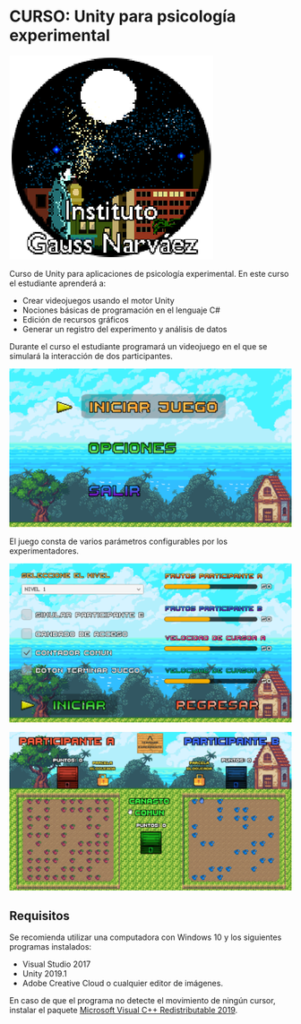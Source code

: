 # CURSO: Unity para psicología experimental

![logo](<https://raw.githubusercontent.com/CarlosManuelRodr/Unity-PsicologiaExperimental/master/img/logo.png>)

Curso de Unity para aplicaciones de psicología experimental. En este curso el estudiante aprenderá a:

- Crear videojuegos usando el motor Unity
- Nociones básicas de programación en el lenguaje C#
- Edición de recursos gráficos
- Generar un registro del experimento y análisis de datos

Durante el curso el estudiante programará un videojuego en el que se simulará la interacción de dos participantes.

![Pantalla principal](<https://raw.githubusercontent.com/CarlosManuelRodr/Unity-PsicologiaExperimental/master/img/1.png>)

El juego consta de varios parámetros configurables por los experimentadores.

![configuracion](<https://raw.githubusercontent.com/CarlosManuelRodr/Unity-PsicologiaExperimental/master/img/2.png>)

![main screen](<https://raw.githubusercontent.com/CarlosManuelRodr/Unity-PsicologiaExperimental/master/img/3.png>)

## Requisitos

Se recomienda utilizar una computadora con Windows 10 y los siguientes programas instalados:

* Visual Studio 2017
* Unity 2019.1
* Adobe Creative Cloud o cualquier editor de imágenes.

En caso de que el programa no detecte el movimiento de ningún cursor, instalar el paquete [Microsoft Visual C++ Redistributable 2019](https://aka.ms/vs/16/release/VC_redist.x64.exe>).

